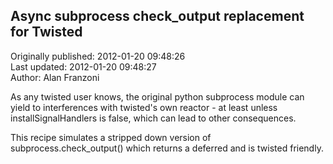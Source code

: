 ## Async subprocess check_output replacement for Twisted  
Originally published: 2012-01-20 09:48:26  
Last updated: 2012-01-20 09:48:27  
Author: Alan Franzoni  
  
As any twisted user knows, the original python subprocess module can yield to interferences with twisted's own reactor - at least unless installSignalHandlers is false, which can lead to other consequences. 

This recipe simulates a stripped down version of subprocess.check_output() which returns a deferred and is twisted friendly.